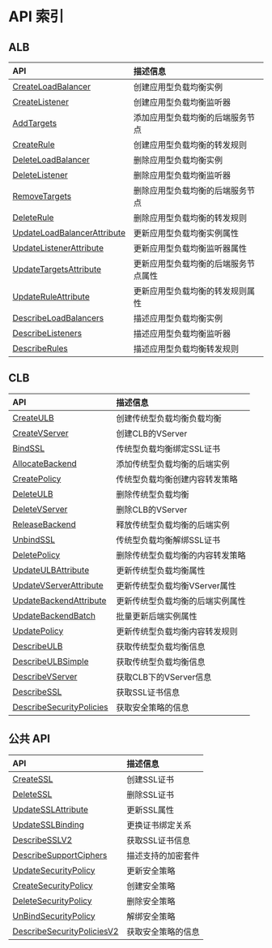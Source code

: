 # API 索引

## ALB

| API | 描述信息 |
|:---|:---|
|[CreateLoadBalancer](api/ulb-api/create_load_balancer)|创建应用型负载均衡实例|
|[CreateListener](api/ulb-api/create_listener)|创建应用型负载均衡监听器|
|[AddTargets](api/ulb-api/add_targets)|添加应用型负载均衡的后端服务节点|
|[CreateRule](api/ulb-api/create_rule)|创建应用型负载均衡的转发规则|
|[DeleteLoadBalancer](api/ulb-api/delete_load_balancer)|删除应用型负载均衡实例|
|[DeleteListener](api/ulb-api/delete_listener)|删除应用型负载均衡监听器|
|[RemoveTargets](api/ulb-api/remove_targets)|删除应用型负载均衡的后端服务节点|
|[DeleteRule](api/ulb-api/delete_rule)|删除应用型负载均衡的转发规则|
|[UpdateLoadBalancerAttribute](api/ulb-api/update_load_balancer_attribute)|更新应用型负载均衡实例属性|
|[UpdateListenerAttribute](api/ulb-api/update_listener_attribute)|更新应用型负载均衡监听器属性|
|[UpdateTargetsAttribute](api/ulb-api/update_targets_attribute)|更新应用型负载均衡的后端服务节点属性|
|[UpdateRuleAttribute](api/ulb-api/update_rule_attribute)|更新应用型负载均衡的转发规则属性|
|[DescribeLoadBalancers](api/ulb-api/describe_load_balancers)|描述应用型负载均衡实例|
|[DescribeListeners](api/ulb-api/describe_listeners)|描述应用型负载均衡监听器|
|[DescribeRules](api/ulb-api/describe_rules)|描述应用型负载均衡转发规则|

## CLB

| API | 描述信息 |
|:---|:---|
|[CreateULB](api/ulb-api/create_ulb)|创建传统型负载均衡负载均衡|
|[CreateVServer](api/ulb-api/create_vserver)|创建CLB的VServer|
|[BindSSL](api/ulb-api/bind_ssl)|传统型负载均衡绑定SSL证书|
|[AllocateBackend](api/ulb-api/allocate_backend)|添加传统型负载均衡的后端实例|
|[CreatePolicy](api/ulb-api/create_policy)|传统型负载均衡创建内容转发策略|
|[DeleteULB](api/ulb-api/delete_ulb)|删除传统型负载均衡|
|[DeleteVServer](api/ulb-api/delete_vserver)|删除CLB的VServer|
|[ReleaseBackend](api/ulb-api/release_backend)|释放传统型负载均衡的后端实例|
|[UnbindSSL](api/ulb-api/unbind_ssl)|传统型负载均衡解绑SSL证书|
|[DeletePolicy](api/ulb-api/delete_policy)|删除传统型负载均衡的内容转发策略|
|[UpdateULBAttribute](api/ulb-api/update_ulb_attribute)|更新传统型负载均衡属性|
|[UpdateVServerAttribute](api/ulb-api/update_vserver_attribute)|更新传统型负载均衡VServer属性|
|[UpdateBackendAttribute](api/ulb-api/update_backend_attribute)|更新传统型负载均衡的后端实例属性|
|[UpdateBackendBatch](api/ulb-api/update_backend_batch)|批量更新后端实例属性|
|[UpdatePolicy](api/ulb-api/update_policy)|更新传统型负载均衡内容转发规则|
|[DescribeULB](api/ulb-api/describe_ulb)|获取传统型负载均衡信息|
|[DescribeULBSimple](api/ulb-api/describe_ulb_simple)|获取传统型负载均衡信息|
|[DescribeVServer](api/ulb-api/describe_vserver)|获取CLB下的VServer信息|
|[DescribeSSL](api/ulb-api/describe_ssl)|获取SSL证书信息|
|[DescribeSecurityPolicies](api/ulb-api/describe_security_policies)|获取安全策略的信息|

## 公共 API

| API | 描述信息 |
|:---|:---|
|[CreateSSL](api/ulb-api/create_ssl)|创建SSL证书|
|[DeleteSSL](api/ulb-api/delete_ssl)|删除SSL证书|
|[UpdateSSLAttribute](api/ulb-api/update_ssl_attribute)|更新SSL属性|
|[UpdateSSLBinding](api/ulb-api/update_ssl_binding)|更换证书绑定关系|
|[DescribeSSLV2](api/ulb-api/describe_sslv2)|获取SSL证书信息|
|[DescribeSupportCiphers](api/ulb-api/describe_support_ciphers)|描述支持的加密套件|
|[UpdateSecurityPolicy](api/ulb-api/update_security_policy)|更新安全策略|
|[CreateSecurityPolicy](api/ulb-api/create_security_policy)|创建安全策略|
|[DeleteSecurityPolicy](api/ulb-api/delete_security_policy)|删除安全策略|
|[UnBindSecurityPolicy](api/ulb-api/un_bind_security_policy)|解绑安全策略|
|[DescribeSecurityPoliciesV2](api/ulb-api/describe_security_policies_v2)|获取安全策略的信息|
